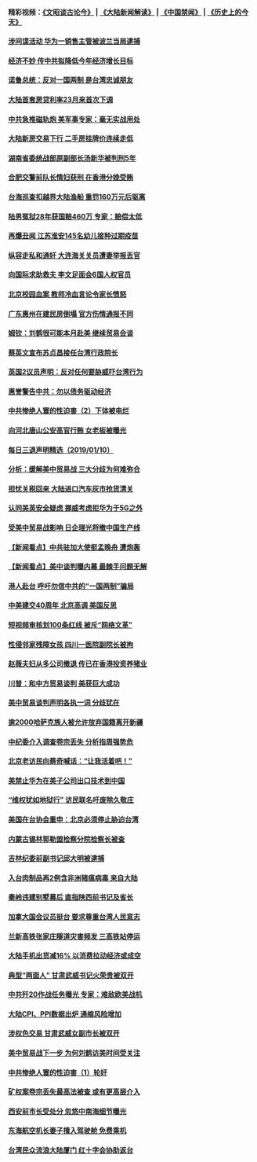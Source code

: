 #### 精彩视频：[《文昭谈古论今》](https://github.com/gfw-breaker/wenzhao/blob/master/README.md?t=01111530) | [《大陆新闻解读》](https://github.com/gfw-breaker/ntdtv-comedy/blob/master/README.md?t=01111530) | [《中国禁闻》](https://github.com/gfw-breaker/ntdtv-news/blob/master/README.md?t=01111530) | [《历史上的今天》](https://github.com/gfw-breaker/today-in-history/blob/master/README.md?t=01111530) 


#### [涉间谍活动 华为一销售主管被波兰当局逮捕](../pages/nsc413/n10968651.md?t=01111530) 

#### [经济不妙 传中共拟降低今年经济增长目标](../pages/nsc413/n10968504.md?t=01111530) 

#### [诺鲁总统：反对一国两制 是台湾忠诚朋友](../pages/nsc413/n10968544.md?t=01111530) 

#### [大陆首套房贷利率23月来首次下调](../pages/nsc413/n10968231.md?t=01111530) 

#### [中共急推磁轨炮 美军事专家：毫无实战用处](../pages/nsc413/n10968326.md?t=01111530) 

#### [大陆新房交易下行 二手房挂牌价连续走低](../pages/nsc413/n10967248.md?t=01111530) 

#### [湖南省委统战部原副部长汤新华被判刑5年](../pages/nsc413/n10967780.md?t=01111530) 

#### [合肥交警前队长情妇获刑 在香港分娩受贿](../pages/nsc413/n10967742.md?t=01111530) 

#### [台海巡查扣越界大陆渔船 重罚160万元后驱离](../pages/nsc413/n10968245.md?t=01111530) 

#### [陆男冤狱28年获国赔460万 专家：赔偿太低](../pages/nsc413/n10967953.md?t=01111530) 

#### [再爆丑闻 江苏淮安145名幼儿接种过期疫苗](../pages/nsc413/n10967610.md?t=01111530) 

#### [纵容走私和通奸 大连海关关员遭妻举报丢官](../pages/nsc413/n10967458.md?t=01111530) 

#### [向国际求助救夫 李文足面会6国人权官员](../pages/nsc413/n10967070.md?t=01111530) 

#### [北京校园血案 教师冷血言论令家长愤怒](../pages/nsc413/n10967256.md?t=01111530) 

#### [广东惠州在建民房倒塌 官方伤情通报不同](../pages/nsc413/n10967196.md?t=01111530) 

#### [姆钦：刘鹤很可能本月赴美 继续贸易会谈](../pages/nsc413/n10967146.md?t=01111530) 

#### [蔡英文宣布苏贞昌接任台湾行政院长](../pages/nsc413/n10967288.md?t=01111530) 

#### [英国2议员声明：反对任何要胁威吓台湾行为](../pages/nsc413/n10967138.md?t=01111530) 

#### [惠誉警告中共：勿以债务驱动经济](../pages/nsc413/n10967239.md?t=01111530) 

#### [中共惨绝人寰的性迫害（2）下体被电烂](../pages/nsc413/n10873575.md?t=01111530) 

#### [向河北唐山公安高官行贿 女老板被曝光](../pages/nsc413/n10967074.md?t=01111530) 

#### [每日三退声明精选（2019/01/10）](../pages/nsc413/n10967092.md?t=01111530) 

#### [分析：缓解美中贸易战 三大分歧为何难弥合](../pages/nsc413/n10966845.md?t=01111530) 

#### [担忧关税回来 大陆进口汽车灰市抢货清关](../pages/nsc413/n10966734.md?t=01111530) 

#### [认同美英安全疑虑 挪威考虑拒华为于5G之外](../pages/nsc413/n10966374.md?t=01111530) 

#### [受美中贸易战影响 日企理光将撤中国生产线](../pages/nsc413/n10966743.md?t=01111530) 

#### [【新闻看点】中共驻加大使挺孟晚舟 遭炮轰](../pages/nsc413/n10966495.md?t=01111530) 

#### [【新闻看点】美中谈判曝内幕 最棘手问题无解](../pages/nsc413/n10966115.md?t=01111530) 

#### [港人赴台 呼吁勿信中共的“一国两制”骗局](../pages/nsc413/n10966692.md?t=01111530) 

#### [中美建交40周年 北京高调 美国反思](../pages/nsc413/n10966555.md?t=01111530) 

#### [短视频审核划100条红线 被斥“网络文革”](../pages/nsc413/n10966551.md?t=01111530) 

#### [性侵邻家残障女孩 四川一医院副院长被拘](../pages/nsc413/n10966620.md?t=01111530) 

#### [赵薇夫妇从多公司撤退 传已在香港投资养猪业](../pages/nsc413/n10966406.md?t=01111530) 

#### [川普：和中方贸易谈判 美获巨大成功](../pages/nsc413/n10966506.md?t=01111530) 

#### [美中贸易谈判声明各执一词 分歧犹在](../pages/nsc413/n10966376.md?t=01111530) 

#### [逾2000哈萨克族人被允许放弃国籍离开新疆](../pages/nsc413/n10966482.md?t=01111530) 

#### [中纪委介入调查卷宗丢失 分析指周强势危](../pages/nsc413/n10966358.md?t=01111530) 

#### [北京老访民向蔡奇喊话：“让我活着吧！”](../pages/nsc413/n10966405.md?t=01111530) 

#### [美禁止华为在美子公司出口技术到中国](../pages/nsc413/n10966359.md?t=01111530) 


#### [“维权犹如地狱行” 访民联名吁废除久敬庄](../pages/nsc413/n10966121.md?t=01111530) 

#### [美国在台协会重申：北京必须停止胁迫台湾](../pages/nsc413/n10965896.md?t=01111530) 

#### [内蒙古锡林郭勒盟检察分院检察长被查](../pages/nsc413/n10966064.md?t=01111530) 

#### [吉林纪委前副书记邱大明被逮捕](../pages/nsc413/n10965662.md?t=01111530) 

#### [入台肉制品再2例含非洲猪瘟病毒 来自大陆](../pages/nsc413/n10966156.md?t=01111530) 

#### [秦岭违建别墅幕后 直指陕西前书记及省长](../pages/nsc413/n10965889.md?t=01111530) 

#### [加拿大国会议员挺台 要求尊重台湾人民意志](../pages/nsc413/n10965912.md?t=01111530) 

#### [兰新高铁张家庄隧道灾害频发 三高铁站停运](../pages/nsc413/n10965593.md?t=01111530) 

#### [大陆手机出货减16% 以消费拉动经济或成空](../pages/nsc413/n10964682.md?t=01111530) 

#### [典型“两面人” 甘肃武威书记火荣贵被双开](../pages/nsc413/n10965399.md?t=01111530) 

#### [中共歼20作战任务曝光 专家：难敌欧美战机](../pages/nsc413/n10965390.md?t=01111530) 

#### [大陆CPI、PPI数据出炉 通缩风险增加](../pages/nsc413/n10964968.md?t=01111530) 

#### [涉权色交易 甘肃武威女副市长被双开](../pages/nsc413/n10965465.md?t=01111530) 

#### [美中贸易战下一步 为何刘鹤访美时间受关注](../pages/nsc413/n10964471.md?t=01111530) 

#### [中共惨绝人寰的性迫害（1）轮奸](../pages/nsc413/n10875552.md?t=01111530) 

#### [矿权案卷宗丢失最高法被查 或有更高层介入](../pages/nsc413/n10964997.md?t=01111530) 

#### [西安前市长受处分 忽悠中南海细节曝光](../pages/nsc413/n10965172.md?t=01111530) 

#### [东海航空机长妻子擅入驾驶舱  免费乘机](../pages/nsc413/n10965022.md?t=01111530) 

#### [台湾民众流浪大陆厦门 红十字会协助返台](../pages/nsc413/n10964898.md?t=01111530) 


